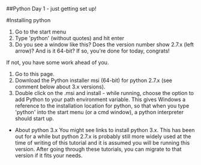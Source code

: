 ##Python Day 1 - just getting set up!
 
#Installing python
 
1. Go to the start menu
2. Type 'python' (without quotes) and hit enter
3. Do you see a window like this? Does the version number show 2.7.x (left arrow)? And is it 64-bit? If so, you're done for today, congrats!
 
 
 
 
If not, you have some work ahead of you. 
1. Go to this page.
2. Download the Python installer msi (64-bit) for python 2.7.x (see comment below about 3.x versions).
3. Double click on the .msi and install - while running, choose the option to add Python to your path environment variable. 
This gives Windows a reference to the installation location for python, so that when you type 'python' into the start 
menu (or a cmd window), a python interpreter should start up.

- About python 3.x
You might see links to install python 3.x. This has been out for a while but python 2.7.x is probably still more widely used at the time of writing of this tutorial and it is assumed you will be running this version. After going through these tutorials, you can migrate to that version if it fits your needs.
